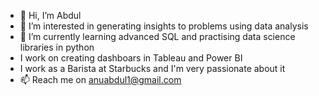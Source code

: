 - 👋 Hi, I’m Abdul
- 👀 I’m interested in generating insights to problems using data analysis
- 🌱 I’m currently learning advanced SQL and practising data science libraries in python
- I work on creating dashboars in Tableau and Power BI
- I work as a Barista at Starbucks and I'm very passionate about it
- 📫 Reach me on anuabdul1@gmail.com

<!---
abduljepg/abduljepg is a ✨ special ✨ repository because its `README.md` (this file) appears on your GitHub profile.
You can click the Preview link to take a look at your changes.
--->
